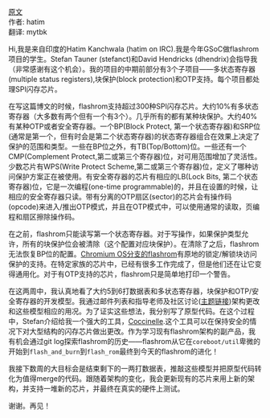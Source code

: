<meta http-equiv='Content-Type' content='text/html; charset=utf-8' />

[原文](https://blogs.coreboot.org/blog/2016/06/07/gsoc-multiple-status-registers-bp-otp-support-week-1-and-2/)    
作者: hatim    
翻译: mytbk    

Hi,我是来自印度的Hatim Kanchwala (hatim on IRC).我是今年GSoC做flashrom项目的学生。Stefan Tauner (stefanct)和David Hendricks (dhendrix)会指导我（非常感谢有这个机会）。我的项目的中期前部分有3个子项目——多状态寄存器(multiple status registers),块保护(block protection)和OTP支持。每个项目都处理SPI闪存芯片。

在写这篇博文的时候，flashrom支持超过300种SPI闪存芯片。大约10%有多状态寄存器（大多数有两个但有一个有3个）。几乎所有的都有某种块保护。大约40%有某种OTP或者安全寄存器。一个BP(Block Protect, 第一个状态寄存器)和SRP位(通常是第一个，但有时会是第二个状态寄存器)的状态寄存器组合在效果上决定了保护的范围和类型。一些在BP位之外，有TB(Top/Bottom)位。一些还有一个CMP(Complement Protect,第二或第三个寄存器)位，对可用范围增加了灵活性。少数芯片有WPS(Write Protect Scheme,第二或第三个寄存器)位，定义了哪种访问保护方案正在被使用。有安全寄存器的芯片有相应的LB(Lock Bits, 第二个状态寄存器)位，它是一次编程(one-time programmable)的，并且在设置的时候，让相应的安全寄存器只读。带有分离的OTP扇区(sector)的芯片会有操作码(opcode)来进入/推出OTP模式，并且在OTP模式中，可以使用通常的读取，页编程和扇区擦除操作码。

在之前，flashrom只能读写第一个状态寄存器。对于写操作，如果保护类型允许，所有的块保护位会被清除（这个配置对应块保护）。在清除了之后，flashrom无法恢复BP位的配置。[Chromium OS分支的flashrom](https://chromium.googlesource.com/chromiumos/third_party/flashrom/)有原地的锁定/解锁块访问保护的支持。在特定家族的芯片中，已经有很多工作完成了，但是他们还在让它变得通用化。对于有OTP支持的芯片，flashrom只是简单地打印一个警告。

在这两周中，我认真地看了大约5到6打数据表和多状态寄存器，块保护和OTP/安全寄存器的开发模型。我通过邮件列表和指导老师及社区讨论([主题链接](https://www.flashrom.org/pipermail/flashrom/2016-May/014658.html))架构更改和这些模型相应的用况。为了证实这些想法，我分别写了原型代码。在这个过程中，Stefan介绍给我一个强大的工具，[Coccinelle](http://coccinelle.lip6.fr/).这个工具可以在保持安全的情况下对大型结构的闪存芯片做出更改。作为学习现有flashrom架构的副产品，我有机会通过git log探索flashrom的历史——flashrom从它在``coreboot/util``卑微的开始到``flash_and_burn``到``flash_rom``最终到今天的flashrom的进化！

我接下数周的大目标会是结束剩下的一两打数据表，推敲这些模型并把原型代码转化为值得merge的代码。跟随着架构的变化，我会更新现有的芯片来用上新的架构，并支持一堆新的芯片，并最终在真实的硬件上测试。

谢谢。再见！

